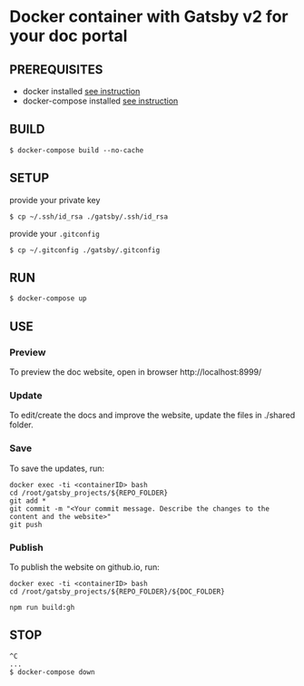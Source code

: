 #  Docker container with Gatsby v2 for your doc portal


## PREREQUISITES

* docker installed [see instruction](https://docs.docker.com/engine/installation/linux/docker-ce/ubuntu/)
* docker-compose installed [see instruction](https://docs.docker.com/compose/install/)


## BUILD

```
$ docker-compose build --no-cache
```

## SETUP

provide your private key
```
$ cp ~/.ssh/id_rsa ./gatsby/.ssh/id_rsa
```

provide your `.gitconfig`
```
$ cp ~/.gitconfig ./gatsby/.gitconfig
```

## RUN
```
$ docker-compose up
```

## USE

### Preview
To preview the doc website, open in browser http://localhost:8999/

### Update
To edit/create the docs and improve the website, update the files in ./shared folder.

### Save
To save the updates, run:

```
docker exec -ti <containerID> bash
cd /root/gatsby_projects/${REPO_FOLDER}
git add *
git commit -m "<Your commit message. Describe the changes to the content and the website>"
git push
```

### Publish
To publish the website on github.io, run:

```
docker exec -ti <containerID> bash
cd /root/gatsby_projects/${REPO_FOLDER}/${DOC_FOLDER}

npm run build:gh
```

## STOP
```
^C
...
$ docker-compose down
```
